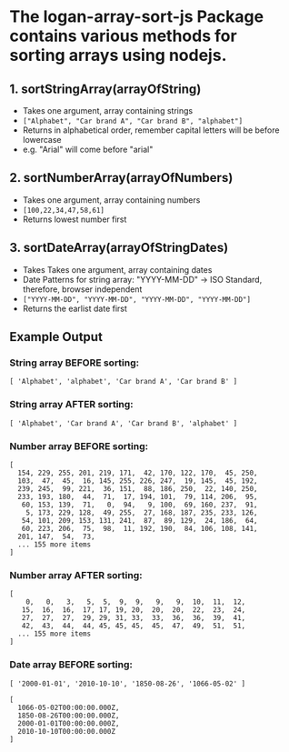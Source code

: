 # The logan-array-sort-js Package contains various methods for sorting arrays using nodejs.

## 1. sortStringArray(arrayOfString)
- Takes one argument, array containing strings
- `["Alphabet", "Car brand A", "Car brand B", "alphabet"]`
- Returns in alphabetical order, remember capital letters will be before lowercase
- e.g. "Arial" will come before "arial"

## 2. sortNumberArray(arrayOfNumbers)
- Takes one argument, array containing numbers
- `[100,22,34,47,58,61]`
- Returns lowest number first

## 3. sortDateArray(arrayOfStringDates)
- Takes Takes one argument, array containing dates
- Date Patterns for string array: "YYYY-MM-DD" -> ISO Standard, therefore, browser independent
- `["YYYY-MM-DD", "YYYY-MM-DD", "YYYY-MM-DD", "YYYY-MM-DD"]`
- Returns the earlist date first


## Example Output


### String array BEFORE sorting: 
 `[ 'Alphabet', 'alphabet', 'Car brand A', 'Car brand B' ]`

### String array AFTER sorting: 
`[ 'Alphabet', 'Car brand A', 'Car brand B', 'alphabet' ]`


### Number array BEFORE sorting:
```
[
  154, 229, 255, 201, 219, 171,  42, 170, 122, 170,  45, 250,
  103,  47,  45,  16, 145, 255, 226, 247,  19, 145,  45, 192,
  239, 245,  99, 221,  36, 151,  88, 186, 250,  22, 140, 250,
  233, 193, 180,  44,  71,  17, 194, 101,  79, 114, 206,  95,
   60, 153, 139,  71,   0,  94,   9, 100,  69, 160, 237,  91,
    5, 173, 229, 128,  49, 255,  27, 168, 187, 235, 233, 126,
   54, 101, 209, 153, 131, 241,  87,  89, 129,  24, 186,  64,
   60, 223, 206,  75,  98,  11, 192, 190,  84, 106, 108, 141,
  201, 147,  54,  73,
  ... 155 more items
]
```

### Number array AFTER sorting:
``` 
[
    0,   0,   3,   5,  5,  9,  9,   9,   9,  10,  11,  12,
   15,  16,  16,  17, 17, 19, 20,  20,  20,  22,  23,  24,
   27,  27,  27,  29, 29, 31, 33,  33,  36,  36,  39,  41,
   42,  43,  44,  44, 45, 45, 45,  45,  47,  49,  51,  51,
  ... 155 more items
] 
```


### Date array BEFORE sorting:
` [ '2000-01-01', '2010-10-10', '1850-08-26', '1066-05-02' ] `

```
[
  1066-05-02T00:00:00.000Z,
  1850-08-26T00:00:00.000Z,
  2000-01-01T00:00:00.000Z,
  2010-10-10T00:00:00.000Z
]
```